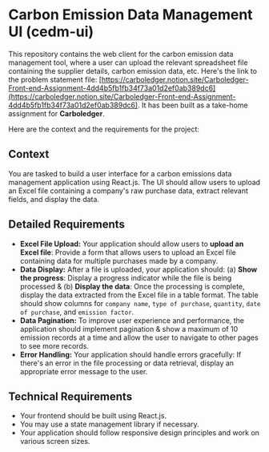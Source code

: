 # Carbon Emission Data Management UI (cedm-ui)

This repository contains the web client for the carbon emission data management tool, where a user can upload the relevant spreadsheet file containing the supplier details, carbon emission data, etc. Here's the link to the problem statement file: [https://carboledger.notion.site/Carboledger-Front-end-Assignment-4dd4b5fb1fb34f73a01d2ef0ab389dc6](https://carboledger.notion.site/Carboledger-Front-end-Assignment-4dd4b5fb1fb34f73a01d2ef0ab389dc6). It has been built as a take-home assignment for **Carboledger**.

Here are the context and the requirements for the project:

## Context

You are tasked to build a user interface for a carbon emissions data management application using React.js. The UI should allow users to upload an Excel file containing a company's raw purchase data, extract relevant fields, and display the data.

## Detailed Requirements

- **Excel File Upload:** Your application should allow users to **upload an Excel file**: Provide a form that allows users to upload an Excel file containing data for multiple purchases made by a company.
- **Data Display:** After a file is uploaded, your application should: (a) **Show the progress**: Display a progress indicator while the file is being processed & (b) **Display the data**: Once the processing is complete, display the data extracted from the Excel file in a table format. The table should show columns for `company name`, `type of purchase`, `quantity`, `date of purchase`, and `emission factor`.
- **Data Pagination:** To improve user experience and performance, the application should implement pagination & show a maximum of 10 emission records at a time and allow the user to navigate to other pages to see more records.
- **Error Handling:** Your application should handle errors gracefully: If there's an error in the file processing or data retrieval, display an appropriate error message to the user.

## **Technical Requirements**

- Your frontend should be built using React.js.
- You may use a state management library if necessary.
- Your application should follow responsive design principles and work on various screen sizes.
